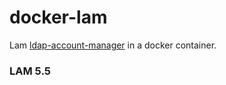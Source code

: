 docker-lam
==========

Lam [ldap-account-manager](https://github.com/LDAPAccountManager/lam) in
a docker container.
### LAM 5.5

